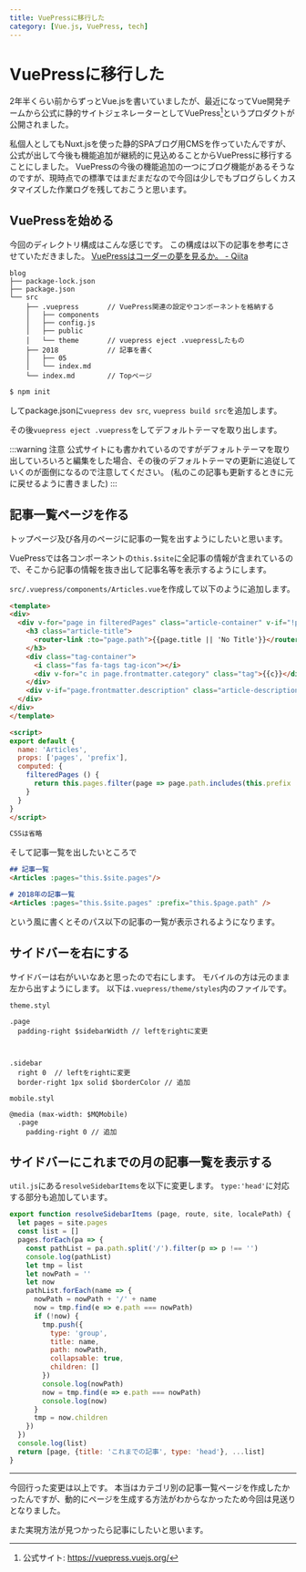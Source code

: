 ```yaml
---
title: VuePressに移行した
category: [Vue.js, VuePress, tech]
---
```

# VuePressに移行した

2年半くらい前からずっとVue.jsを書いていましたが、最近になってVue開発チームから公式に静的サイトジェネレーターとしてVuePress[^a]というプロダクトが公開されました。

[^a]: 公式サイト: https://vuepress.vuejs.org/

私個人としてもNuxt.jsを使った静的SPAブログ用CMSを作っていたんですが、公式が出して今後も機能追加が継続的に見込めることからVuePressに移行することにしました。
VuePressの今後の機能追加の一つにブログ機能があるそうなのですが、現時点での標準ではまだまだなので今回は少しでもブログらしくカスタマイズした作業ログを残しておこうと思います。

## VuePressを始める
今回のディレクトリ構成はこんな感じです。
この構成は以下の記事を参考にさせていただきました。
[VuePressはコーダーの夢を見るか。 - Qiita](https://qiita.com/gollowars/items/845baa30ceb7cc035919)
```
blog
├── package-lock.json
├── package.json
└── src
    ├── .vuepress       // VuePress関連の設定やコンポーネントを格納する
    │   ├── components
    │   ├── config.js
    │   ├── public
    │   └── theme       // vuepress eject .vuepressしたもの
    ├── 2018            // 記事を書く
    │   ├── 05
    │   └── index.md
    └── index.md        // Topページ
```

```bash
$ npm init
```
してpackage.jsonに`vuepress dev src`, `vuepress build src`を追加します。

その後`vuepress eject .vuepress`をしてデフォルトテーマを取り出します。

:::warning 注意
公式サイトにも書かれているのですがデフォルトテーマを取り出していろいろと編集をした場合、その後のデフォルトテーマの更新に追従していくのが面倒になるので注意してください。
(私のこの記事も更新するときに元に戻せるように書きました)
:::

## 記事一覧ページを作る
トップページ及び各月のページに記事の一覧を出すようにしたいと思います。

VuePressでは各コンポーネントの`this.$site`に全記事の情報が含まれているので、そこから記事の情報を抜き出して記事名等を表示するようにします。

`src/.vuepress/components/Articles.vue`を作成して以下のように追加します。

```html
<template>
<div>
  <div v-for="page in filteredPages" class="article-container" v-if="!page.frontmatter.exclude">
    <h3 class="article-title">
      <router-link :to="page.path">{{page.title || 'No Title'}}</router-link>
    </h3>
    <div class="tag-container">
      <i class="fas fa-tags tag-icon"></i>
      <div v-for="c in page.frontmatter.category" class="tag">{{c}}</div>
    </div>
    <div v-if="page.frontmatter.description" class="article-description">{{page.frontmatter.description}}</div>
  </div>
</div>
</template>

<script>
export default {
  name: 'Articles',
  props: ['pages', 'prefix'],
  computed: {
    filteredPages () {
      return this.pages.filter(page => page.path.includes(this.prefix || ''))
    }
  }
}
</script>

CSSは省略
```

そして記事一覧を出したいところで
```markdown
## 記事一覧
<Articles :pages="this.$site.pages"/>
```

```markdown
# 2018年の記事一覧
<Articles :pages="this.$site.pages" :prefix="this.$page.path" />
```

という風に書くとそのパス以下の記事の一覧が表示されるようになります。

## サイドバーを右にする
サイドバーは右がいいなあと思ったので右にします。
モバイルの方は元のまま左から出すようにします。
以下は`.vuepress/theme/styles`内のファイルです。

`theme.styl`
```stylus
.page
  padding-right $sidebarWidth // leftをrightに変更



.sidebar
  right 0  // leftをrightに変更
  border-right 1px solid $borderColor // 追加
```

`mobile.styl`
```stylus
@media (max-width: $MQMobile)
  .page
    padding-right 0 // 追加
```

## サイドバーにこれまでの月の記事一覧を表示する
`util.js`にある`resolveSidebarItems`を以下に変更します。
`type:'head'`に対応する部分も追加しています。

```javascript
export function resolveSidebarItems (page, route, site, localePath) {
  let pages = site.pages
  const list = []
  pages.forEach(pa => {
    const pathList = pa.path.split('/').filter(p => p !== '')
    console.log(pathList)
    let tmp = list
    let nowPath = ''
    let now
    pathList.forEach(name => {
      nowPath = nowPath + '/' + name
      now = tmp.find(e => e.path === nowPath)
      if (!now) {
        tmp.push({
          type: 'group',
          title: name,
          path: nowPath,
          collapsable: true,
          children: []
        })
        console.log(nowPath)
        now = tmp.find(e => e.path === nowPath)
        console.log(now)
      } 
      tmp = now.children
    })
  })
  console.log(list)
  return [page, {title: 'これまでの記事', type: 'head'}, ...list]
}

```

---
今回行った変更は以上です。
本当はカテゴリ別の記事一覧ページを作成したかったんですが、動的にページを生成する方法がわからなかったため今回は見送りとなりました。

また実現方法が見つかったら記事にしたいと思います。

